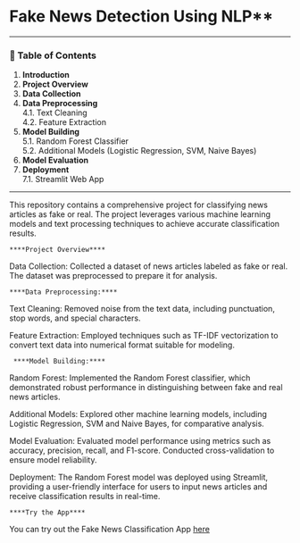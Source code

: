 # Fake News Detection Using NLP**

---

### 📑 Table of Contents

1. **Introduction**
2. **Project Overview**
3. **Data Collection**
4. **Data Preprocessing**  
   4.1. Text Cleaning  
   4.2. Feature Extraction
5. **Model Building**  
   5.1. Random Forest Classifier  
   5.2. Additional Models (Logistic Regression, SVM, Naive Bayes)
6. **Model Evaluation**
7. **Deployment**  
   7.1. Streamlit Web App


---

This repository contains a comprehensive project for classifying news articles as fake or real. The project leverages various machine learning models and text processing techniques to achieve accurate classification results.

    ****Project Overview****

Data Collection: Collected a dataset of news articles labeled as fake or real. The dataset was preprocessed to prepare it for analysis.

    ****Data Preprocessing:****

Text Cleaning: Removed noise from the text data, including punctuation, stop words, and special characters.

Feature Extraction: Employed techniques such as TF-IDF vectorization to convert text data into numerical format suitable for modeling.

     ****Model Building:****

Random Forest: Implemented the Random Forest classifier, which demonstrated robust performance in distinguishing between fake and real news articles.

Additional Models: Explored other machine learning models, including Logistic Regression, SVM and Naive Bayes, for comparative analysis.

Model Evaluation: Evaluated model performance using metrics such as accuracy, precision, recall, and F1-score. Conducted cross-validation to ensure model reliability.

Deployment: The Random Forest model was deployed using Streamlit, providing a user-friendly interface for users to input news articles and receive classification results in real-time.





    ****Try the App****

You can try out the Fake News Classification App [here](https://fake-news-detection-hnp.streamlit.app/)
